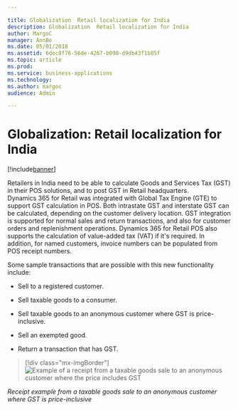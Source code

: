 ```yaml
---

title: Globalization  Retail localization for India
description: Globalization  Retail localization for India
author: MargoC
manager: AnnBe
ms.date: 05/01/2018
ms.assetid: 6dec8f76-56de-4267-b090-d9db43f1b85f
ms.topic: article
ms.prod: 
ms.service: business-applications
ms.technology: 
ms.author: margoc
audience: Admin

---
```

#  Globalization: Retail localization for India




[!include[banner](../../includes/banner.md)]

Retailers in India need to be able to calculate Goods and Services Tax (GST) in
their POS solutions, and to post GST in Retail headquarters. Dynamics 365 for
Retail was integrated with Global Tax Engine (GTE) to support GST calculation in
POS. Both intrastate GST and interstate GST can be calculated, depending on the
customer delivery location. GST integration is supported for normal sales and
return transactions, and also for customer orders and replenishment operations.
Dynamics 365 for Retail POS also supports the calculation of value-added tax
(VAT) if it's required. In addition, for named customers, invoice numbers can be
populated from POS receipt numbers.

Some sample transactions that are possible with this new functionality include:

-   Sell to a registered customer.

-   Sell taxable goods to a consumer.

-   Sell taxable goods to an anonymous customer where GST is price-inclusive.

-   Sell an exempted good.

-   Return a transaction that has GST.

> [!div class="mx-imgBorder"] 
> ![Example of a receipt from a taxable goods sale to an anonymous customer where the price includes GST
](media/globalization-retail-localization-india-1.png "Example of a receipt from a taxable goods sale to an anonymous customer where the price includes GST
")
<!-- IND_GST_ReceiptExample.png -->


*Receipt example from a taxable goods sale to an anonymous customer where GST is
price-inclusive*


